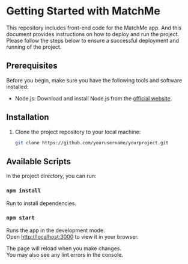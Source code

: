 # Getting Started with MatchMe

This repository includes front-end code for the MatchMe app. And this document provides instructions on how to deploy and run the project. Please follow the steps below to ensure a successful deployment and running of the project.

## Prerequisites

Before you begin, make sure you have the following tools and software installed:

- Node.js: Download and install Node.js from the [official website](https://nodejs.org/).

## Installation

1. Clone the project repository to your local machine:

   ```bash
   git clone https://github.com/yourusername/yourproject.git
   
## Available Scripts

In the project directory, you can run:

### `npm install`

Run to install dependencies.

### `npm start`

Runs the app in the development mode.\
Open [http://localhost:3000](http://localhost:3000) to view it in your browser.

The page will reload when you make changes.\
You may also see any lint errors in the console.
